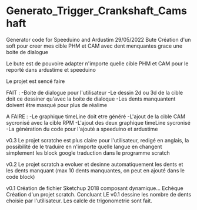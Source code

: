 # Generato_Trigger_Crankshaft_Camshaft
 Generator code for Speeduino and Ardustim
29/05/2022
Bute
Création d'un soft pour creer mes cible PHM et CAM avec dent menquantes grace une boite de dialogue

Le bute est de pouvoire adapter n'importe quelle cible PHM et CAM pour le reporté dans ardustime et speeduino

Le projet est sencé faire


FAIT :
-Boite de dialogue pour l'utilisateur
-Le dessin 2d ou 3d de la cible doit ce dessiner qu'avec la boite de dialoque
-Les dents manquantent doivent être masqué pour plus de réalime

A FAIRE :
-Le graphique timeLine doit etre généré
-L'ajout de la cible CAM sycronisé avec la cible RPM 
-L'ajout des deux graphique timeLine sycronisé
-La génération du code pour l'ajouté a speeduino et ardustime

v0.3
Le projet scratche est plus claire pour l'utilisateur, redigé en anglais, la possibilité de le traduire en n'importe quelle langue en changent simplement les block google traduction dans le programme scratch

v0.2
Le projet scratch a evoluer et desinne automatiquement les dents et les dents manquant (max 10 dents manquantes, on peut en ajouté dans le code block)

v0.1
Création de fichier Sketchup 2018 composant dynamique... Echèque
Création d'un projet scratch. Concluant LE v0.1 dessine les nombre de dents choisie par l'utilisateur. Les calcle de trigonometrie sont fait.
